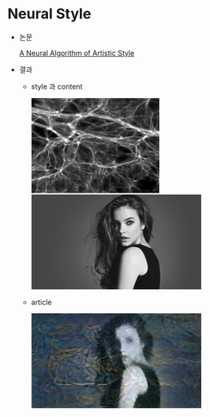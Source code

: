 # **Neural Style**

* 논문

    [A Neural Algorithm of Artistic Style](https://arxiv.org/pdf/1508.06576.pdf)

* 결과
    * style 과 content

        <img src="style/dark_matter_bw.png" height = "190px" width="256px"/> <img src="content/person.jpg" height = "190px" width="340px"/> 

    * article

        <img src="article/artistic_Image_final.png" height = "190px" width="340px"/> 

